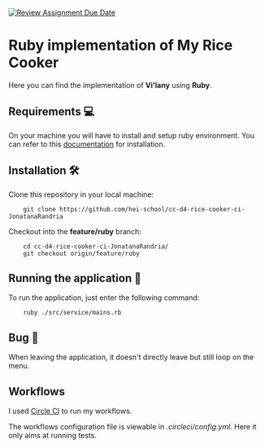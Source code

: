 [![Review Assignment Due Date](https://classroom.github.com/assets/deadline-readme-button-24ddc0f5d75046c5622901739e7c5dd533143b0c8e959d652212380cedb1ea36.svg)](https://classroom.github.com/a/PHq8Kfj_)

# Ruby implementation of My Rice Cooker

Here you can find the implementation of __Vi'lany__ using __Ruby__.

## Requirements :computer:

On your machine you will have to install and setup ruby environment. You can refer to this [documentation](https://www.ruby-lang.org/fr/documentation/installation/) for installation.

## Installation :hammer_and_wrench:
Clone this repository in your local machine:
```shell
    git clone https://github.com/hei-school/cc-d4-rice-cooker-ci-JonatanaRandria
```

Checkout into the __feature/ruby__ branch:
```shell
    cd cc-d4-rice-cooker-ci-JonatanaRandria/
    git checkout origin/feature/ruby
```

## Running the application :flight_departure:

To run the application, just enter the following command: 
```sheel
    ruby ./src/service/mains.rb
```

## Bug :bug:
When leaving the application, it doesn't directly leave but still loop on the menu. 



## Workflows
I used [Circle CI](https://circleci.com/) to run my workflows.

The workflows configuration file is viewable in _.circleci/config.yml_. Here it only aims at running
tests.